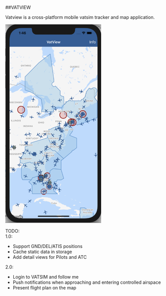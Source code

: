 ##VATVIEW

Vatview is a cross-platform mobile vatsim tracker and map application.

<img src="https://raw.githubusercontent.com/o4oren/VatView/master/assets/screenshots/screenshot1.png" width="300"/>

TODO: <br>
1.0:
* Support GND/DEL/ATIS positions
* Cache static data in storage
* Add detail views for Pilots and ATC

2.0:
* Login to VATSIM and follow me
* Push notifications when approaching and entering controlled airspace
* Present flight plan on the map